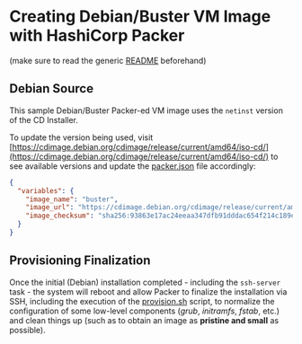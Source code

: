 Creating Debian/Buster VM Image with HashiCorp Packer
=====================================================
(make sure to read the generic [README](../README.md) beforehand)

Debian Source
-------------

This sample Debian/Buster Packer-ed VM image uses the `netinst` version of the CD Installer.

To update the version being used, visit
[https://cdimage.debian.org/cdimage/release/current/amd64/iso-cd/](https://cdimage.debian.org/cdimage/release/current/amd64/iso-cd/)
to see available versions and update the [packer.json](./packer.json) file accordingly:

```json
{
  "variables": {
    "image_name": "buster",
    "image_url": "https://cdimage.debian.org/cdimage/release/current/amd64/iso-cd/debian-10.5.0-amd64-netinst.iso",
    "image_checksum": "sha256:93863e17ac24eeaa347dfb91dddac654f214c189e0379d7c28664a306e0301e7"
  }
}
```


Provisioning Finalization
-------------------------

Once the initial (Debian) installation completed - including the `ssh-server` task - the system will reboot and
allow Packer to finalize the installation via SSH, including the execution of the [provision.sh](./provision.sh) script,
to normalize the configuration of some low-level components (_grub_, _initramfs_, _fstab_, etc.) and clean things up
(such as to obtain an image as **pristine and small** as possible).

